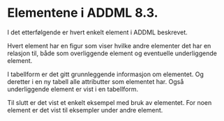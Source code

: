 # Elementene i ADDML 8.3.

I det etterfølgende er hvert enkelt element i ADDML beskrevet.

Hvert element har en figur som viser hvilke andre elementer det har en relasjon til, både som overliggende element og eventuelle underliggende element.

I tabellform er det gitt grunnleggende informasjon om elementet. Og deretter i en ny tabell alle attributter som elementet har. Også underliggende element er vist i en tabellform.

Til slutt er det vist et enkelt eksempel med bruk av elementet. For noen element er det vist til eksempler under andre element.